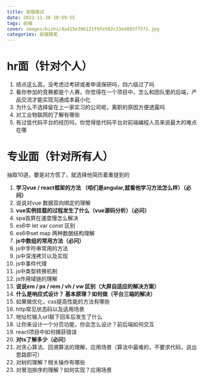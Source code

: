 ```yaml
---
title: 前端面试 
date: 2022-11-30 10:59:55
tags: 前端
cover: images/bizhi/4a415e396121f9fe502c33ed893f75f1.jpg
categories: 前端随笔
---
```


# hr面（针对个人）

1. 绩点这么高，没考虑过考研或者申请保研吗，四六级过了吗
2. 看你参加的竞赛都是个人赛，你觉得在一个项目中，怎么和团队里的后端，产品交流才能实现沟通成本最小化
3. 为什么不选择留在上一家实习的公司呢，离职的原因方便透露吗
4. 对工业物联网的了解有哪些
5. 有过低代码平台的经历吗，你觉得低代码平台对前端编程人员来说最大的难点在哪

# 专业面（针对所有人）

抽取10道，要是对方慌了，就选择他简历着重提到的

1. **学习vue / react框架的方法 （咱们是angular,就看他学习方法怎么样）（必问）**
2. 说说对vue 数据双向绑定的理解
3. **vue实例挂载的过程发生了什么（vue源码分析）（必问）**
4. spa首屏在速度慢怎么解决
5. es6中 let var const 区别
6. es6中set map 两种数据结构理解
7. **js中数组的常用方法（必问）**
8. js中字符串常用的方法
9. js中深浅拷贝以及实现
10. js中事件代理
11. js中类型转换机制
12. js作用域链的理解
13. **说说em / px / rem / vh / vw 区别（大屏自适应的解决方案）**
14. **什么是响应式设计？ 基本原理？如何做（平台三端的解决）**
15. 如果做优化，css提高性能的方法有哪些
16. http常见状态码以及适用场景
17. 地址栏输入url敲下回车后发生了什么
18. 让你来设计一个分页功能，你会怎么设计？前后端如何交互
19. react项目中如何捕获错误
20. **对ts了解多少（必问）**
21. 对贪心算法、回溯算法的理解，应用场景（算法中最难的，不要求代码，说出思路即可）
22. 对树的理解？相关操作有哪些
23. 对冒泡排序的理解？如何实现？应用场景

